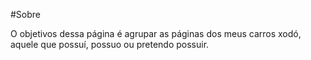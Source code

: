#Sobre

O objetivos dessa página é agrupar as páginas dos meus carros xodó, aquele que possuí, possuo ou pretendo possuir.